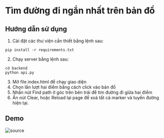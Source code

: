 # Tìm đường đi ngắn nhất trên bản đồ

## Hướng dẫn sử dụng
1. Cài đặt các thư viện cần thiết bằng lệnh sau:
```
pip install -r requirements.txt
```
2. Chạy server bằng lệnh sau:
```
cd backend
python api.py
```
3. Mở file index.html để chạy giao diện
4. Chọn lần lượt hai điểm bằng cách click vào bản đồ
5. Nhấn nút Find path ở góc trên bên trái để tìm đường đi giữa hai điểm
6. Ấn nút Clear, hoặc Reload lại page để xoá tất cả marker và tuyến đường hiện tại.

## Demo
![source](https://github.com/huulamthcsyl/NhapMonAI/assets/95325908/1b851d0f-28e3-4fb4-a606-08e4cecb918b)
